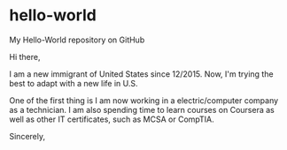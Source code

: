 # hello-world
My Hello-World repository on GitHub

Hi there,

I am a new immigrant of United States since 12/2015. Now, I'm trying the best to adapt with a new life in U.S.

One of the first thing is I am now working in a electric/computer company as a technician. I am also spending time to learn courses on Coursera as well as other IT certificates, such as MCSA or CompTIA.

Sincerely,
